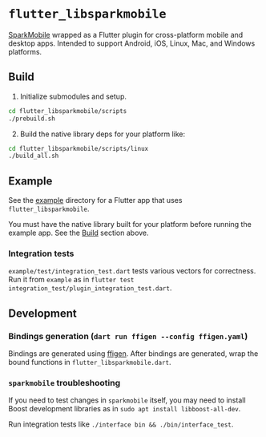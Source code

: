 # `flutter_libsparkmobile`
[SparkMobile](https://github.com/firoorg/sparkmobile) wrapped as a Flutter plugin for cross-platform mobile and desktop apps.  Intended to support Android, iOS, Linux, Mac, and Windows platforms.

## Build

1. Initialize submodules and setup.
```sh
cd flutter_libsparkmobile/scripts
./prebuild.sh
```

2. Build the native library deps for your platform like:
```sh
cd flutter_libsparkmobile/scripts/linux
./build_all.sh
```

## Example
See the [example](example) directory for a Flutter app that uses `flutter_libsparkmobile`.

You must have the native library built for your platform before running the example app.  See the [Build](#build) section above.

### Integration tests
`example/test/integration_test.dart` tests various vectors for correctness.  Run it from `example` as in `flutter test integration_test/plugin_integration_test.dart`.

## Development
### Bindings generation (`dart run ffigen --config ffigen.yaml`)
Bindings are generated using [ffigen](https://pub.dev/packages/ffigen).  After bindings are generated, wrap the bound functions in `flutter_libsparkmobile.dart`.

### `sparkmobile` troubleshooting
If you need to test changes in `sparkmobile` itself, you may need to install Boost development libraries as in `sudo apt install libboost-all-dev`.

Run integration tests like `./interface bin && ./bin/interface_test`.
